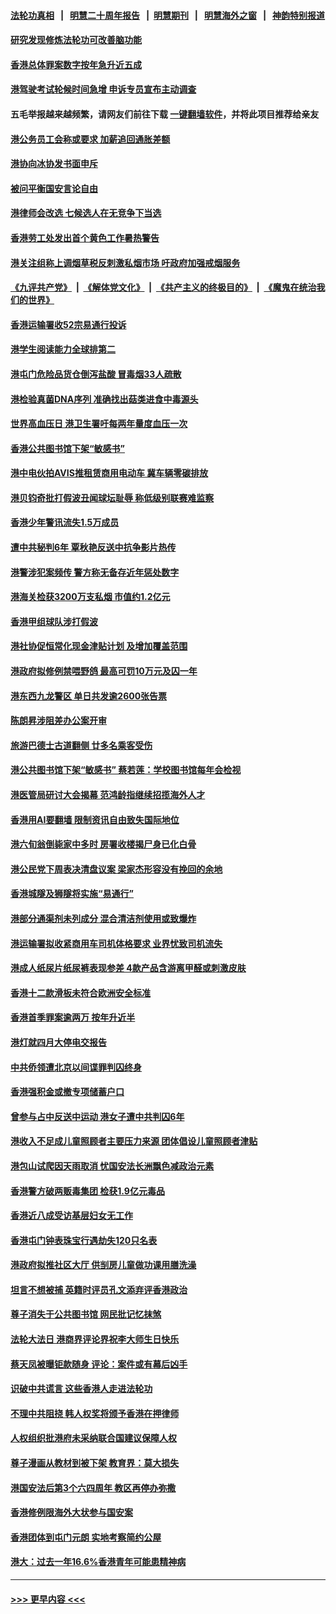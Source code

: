 #### [法轮功真相](https://github.com/gfw-breaker/truth/blob/master/README.md?t=0) &nbsp;&nbsp;|&nbsp;&nbsp; [明慧二十周年报告](https://github.com/gfw-breaker/mh-reports/blob/master/README.md?t=0) &nbsp;&nbsp;|&nbsp;&nbsp;[明慧期刊](https://github.com/gfw-breaker/mh-qikan) &nbsp;&nbsp;|&nbsp;&nbsp; [明慧海外之窗](https://github.com/gfw-breaker/mh-news/blob/master/README.md?t=0) &nbsp;&nbsp;|&nbsp;&nbsp; [神韵特别报道](https://github.com/gfw-breaker/mh-news/blob/master/shenyun.md?t=0)
#### [研究发现修炼法轮功可改善脑功能](../pages/nsc415/n13999975.md?t=05192144) 
#### [香港总体罪案数字按年急升近五成](../pages/nsc415/n13999969.md?t=05192144) 
#### [港驾驶考试轮候时间急增 申诉专员宣布主动调查](../pages/nsc415/n13999935.md?t=05192144) 
#### 五毛举报越来越频繁，请网友们前往下载 [一键翻墙软件](https://github.com/gfw-breaker/ssr-accounts)，并将此项目推荐给亲友
#### [港公务员工会称或要求 加薪追回通胀差额](../pages/nsc415/n13999936.md?t=05192144) 
#### [港协向冰协发书面申斥](../pages/nsc415/n13999937.md?t=05192144) 
#### [被问平衡国安言论自由](../pages/nsc415/n13999938.md?t=05192144) 
#### [港律师会改选 七候选人在无竞争下当选](../pages/nsc415/n13999939.md?t=05192144) 
#### [香港劳工处发出首个黄色工作暑热警告](../pages/nsc415/n13999940.md?t=05192144) 
#### [港关注组称上调烟草税反刺激私烟市场 吁政府加强戒烟服务](../pages/nsc415/n13999941.md?t=05192144) 
#### [《九评共产党》](https://github.com/begood0513/9ping.md/blob/master/README.md) &nbsp;|&nbsp; [《解体党文化》](../../../../jtdwh.md/blob/master/README.md)  &nbsp;|&nbsp; [《共产主义的终极目的》](../../../../gczydzjmd.md/blob/master/README.md) &nbsp;|&nbsp; [《魔鬼在统治我们的世界》](../../../../mgztzwmdsj.md/blob/master/README.md) 
#### [香港运输署收52宗易通行投诉](../pages/nsc415/n13999942.md?t=05192144) 
#### [港学生阅读能力全球排第二](../pages/nsc415/n13999193.md?t=05192144) 
#### [港屯门危险品货仓倒泻盐酸 冒毒烟33人疏散](../pages/nsc415/n13999192.md?t=05192144) 
#### [港检验真菌DNA序列 准确找出菇类进食中毒源头](../pages/nsc415/n13999194.md?t=05192144) 
#### [世界高血压日 港卫生署吁每两年量度血压一次](../pages/nsc415/n13999190.md?t=05192144) 
#### [香港公共图书馆下架“敏感书”](../pages/nsc415/n13999178.md?t=05192144) 
#### [港中电伙拍AVIS推租赁商用电动车 冀车辆零碳排放](../pages/nsc415/n13999177.md?t=05192144) 
#### [港贝钧奇批打假波丑闻球坛耻辱 称低级别联赛难监察](../pages/nsc415/n13999176.md?t=05192144) 
#### [香港少年警讯流失1.5万成员](../pages/nsc415/n13999175.md?t=05192144) 
#### [遭中共秘判6年 覃秋艳反送中抗争影片热传](../pages/nsc415/n13998962.md?t=05192144) 
#### [港警涉犯案频传 警方称无备存近年惩处数字](../pages/nsc415/n13998903.md?t=05192144) 
#### [港海关检获3200万支私烟 市值约1.2亿元](../pages/nsc415/n13998440.md?t=05192144) 
#### [香港甲组球队涉打假波](../pages/nsc415/n13998448.md?t=05192144) 
#### [港社协促恒常化现金津贴计划 及增加覆盖范围](../pages/nsc415/n13998447.md?t=05192144) 
#### [港政府拟修例禁喂野鸽 最高可罚10万元及囚一年](../pages/nsc415/n13998446.md?t=05192144) 
#### [港东西九龙警区 单日共发逾2600张告票](../pages/nsc415/n13998445.md?t=05192144) 
#### [陈朗昇涉阻差办公案开审](../pages/nsc415/n13998444.md?t=05192144) 
#### [旅游巴德士古道翻侧 廿多名乘客受伤](../pages/nsc415/n13998443.md?t=05192144) 
#### [港公共图书馆下架“敏感书” 蔡若莲：学校图书馆每年会检视](../pages/nsc415/n13998442.md?t=05192144) 
#### [港医管局研讨大会揭幕 范鸿龄指继续招揽海外人才](../pages/nsc415/n13998441.md?t=05192144) 
#### [香港用AI要翻墙 限制资讯自由致失国际地位](../pages/nsc415/n13997945.md?t=05192144) 
#### [港六旬翁倒毙家中多时 房署收楼揭尸身已化白骨](../pages/nsc415/n13997763.md?t=05192144) 
#### [港公民党下周表决清盘议案 梁家杰形容没有挽回的余地](../pages/nsc415/n13997765.md?t=05192144) 
#### [香港城隧及狮隧将实施“易通行”](../pages/nsc415/n13997766.md?t=05192144) 
#### [港部分通渠剂未列成分 混合清洁剂使用或致爆炸](../pages/nsc415/n13997767.md?t=05192144) 
#### [港运输署拟收紧商用车司机体格要求 业界忧致司机流失](../pages/nsc415/n13997769.md?t=05192144) 
#### [港成人纸尿片纸尿裤表现参差 4款产品含游离甲醛或刺激皮肤](../pages/nsc415/n13997768.md?t=05192144) 
#### [香港十二款滑板未符合欧洲安全标准](../pages/nsc415/n13997770.md?t=05192144) 
#### [香港首季罪案逾两万 按年升近半](../pages/nsc415/n13997772.md?t=05192144) 
#### [港灯就四月大停电交报告](../pages/nsc415/n13997774.md?t=05192144) 
#### [中共侨领遭北京以间谍罪判囚终身](../pages/nsc415/n13997414.md?t=05192144) 
#### [香港强积金或撤专项储蓄户口](../pages/nsc415/n13997057.md?t=05192144) 
#### [曾参与占中反送中运动 港女子遭中共判囚6年](../pages/nsc415/n13997051.md?t=05192144) 
#### [港收入不足成儿童照顾者主要压力来源 团体倡设儿童照顾者津贴](../pages/nsc415/n13996970.md?t=05192144) 
#### [港包山试爬因天雨取消 忧国安法长洲飘色减政治元素](../pages/nsc415/n13996971.md?t=05192144) 
#### [香港警方破两贩毒集团 检获1.9亿元毒品](../pages/nsc415/n13996973.md?t=05192144) 
#### [香港近八成受访基层妇女无工作](../pages/nsc415/n13996974.md?t=05192144) 
#### [香港屯门钟表珠宝行遇劫失120只名表](../pages/nsc415/n13996975.md?t=05192144) 
#### [港政府拟推社区大厅 供㓥房儿童做功课用膳洗澡](../pages/nsc415/n13996976.md?t=05192144) 
#### [坦言不想被捕 英籍时评员孔文添弃评香港政治](../pages/nsc415/n13996984.md?t=05192144) 
#### [尊子消失于公共图书馆 网民批记忆抹煞](../pages/nsc415/n13996088.md?t=05192144) 
#### [法轮大法日 港商界评论界祝李大师生日快乐](../pages/nsc415/n13995975.md?t=05192144) 
#### [蔡天凤被曝钜款随身 评论：案件或有幕后凶手](../pages/nsc415/n13994854.md?t=05192144) 
#### [识破中共谎言 这些香港人走进法轮功](../pages/nsc415/n13995314.md?t=05192144) 
#### [不理中共阻挠 韩人权奖将颁予香港在押律师](../pages/nsc415/n13995111.md?t=05192144) 
#### [人权组织批港府未采纳联合国建议保障人权](../pages/nsc415/n13994873.md?t=05192144) 
#### [尊子漫画从教材到被下架 教育界：莫大损失](../pages/nsc415/n13994795.md?t=05192144) 
#### [港国安法后第3个六四周年 教区再停办弥撒](../pages/nsc415/n13994794.md?t=05192144) 
#### [香港修例限海外大状参与国安案](../pages/nsc415/n13994326.md?t=05192144) 
#### [香港团体到屯门元朗 实地考察简约公屋](../pages/nsc415/n13994327.md?t=05192144) 
#### [港大：过去一年16.6%香港青年可能患精神病](../pages/nsc415/n13994328.md?t=05192144) 

----
#### [ >>> 更早内容 <<< ](../indexes/nsc415-earlier.md)

